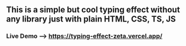 ## This is a simple but cool typing effect without any library just with plain HTML, CSS, TS, JS
### Live Demo --> https://typing-effect-zeta.vercel.app/
